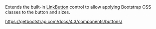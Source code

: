 Extends the built-in [LinkButton](/docs/controls/builtin/LinkButton/{branch}) control to allow applying Bootstrap CSS classes to the button and sizes.

<https://getbootstrap.com/docs/4.3/components/buttons/>